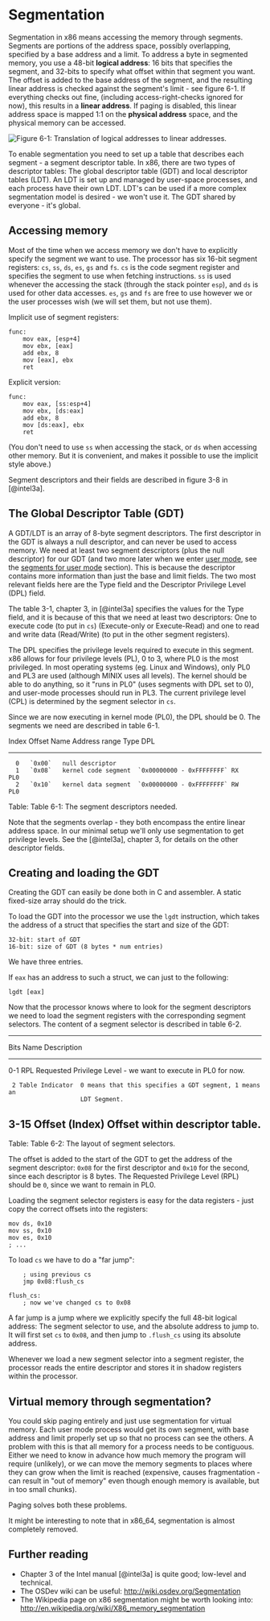 # Segmentation

Segmentation in x86 means accessing the memory through segments. Segments are
portions of the address space, possibly overlapping, specified by a base
address and a limit. To address a byte in segmented memory, you use a 48-bit
**logical address**: 16 bits that specifies the segment, and 32-bits to specify
what offset within that segment you want. The offset is added to the base
address of the segment, and the resulting linear address is checked against the
segment's limit - see figure 6-1. If everything checks out fine, (including
access-right-checks ignored for now), this results in a **linear address**. If
paging is disabled, this linear address space is mapped 1:1 on the **physical
address** space, and the physical memory can be accessed.

![Figure 6-1: Translation of logical addresses to linear addresses.
](images/intel_3_5_logical_to_linear.png)

To enable segmentation you need to set up a table that describes each segment -
a segment descriptor table. In x86, there are two types of descriptor tables:
The global descriptor table (GDT) and local descriptor tables (LDT). An LDT is
set up and managed by user-space processes, and each process have their own LDT.
LDT's can be used if a more complex segmentation model is desired - we won't
use it. The GDT shared by everyone - it's global.

## Accessing memory

Most of the time when we access memory we don't have to explicitly specify the
segment we want to use. The processor has six 16-bit segment registers: `cs`,
`ss`, `ds`, `es`, `gs` and  `fs`. `cs` is the code segment register and
specifies the segment to use when fetching instructions. `ss` is used whenever
the accessing the stack (through the stack pointer `esp`), and `ds` is used for
other data accesses. `es`, `gs` and `fs` are free to use however we or the user
processes wish (we will set them, but not use them).

Implicit use of segment registers:

~~~ {.nasm}
func:
    mov eax, [esp+4]
    mov ebx, [eax]
    add ebx, 8
    mov [eax], ebx
    ret
~~~

Explicit version:

~~~ {.nasm}
func:
    mov eax, [ss:esp+4]
    mov ebx, [ds:eax]
    add ebx, 8
    mov [ds:eax], ebx
    ret
~~~

(You don't need to use `ss` when accessing the stack, or `ds` when accessing
other memory. But it is convenient, and makes it possible to use the implicit
style above.)

Segment descriptors and their fields are described in figure 3-8 in [@intel3a].

## The Global Descriptor Table (GDT)

A GDT/LDT is an array of 8-byte segment descriptors. The first descriptor in
the GDT is always a null descriptor, and can never be used to access memory. We
need at least two segment descriptors (plus the null descriptor) for our GDT
(and two more later when we enter [user mode](#user-mode), see the [segments
for user mode](#segments-for-user-mode) section). This is because the
descriptor contains more information than just the base and limit fields. The
two most relevant fields here are the Type field and the Descriptor Privilege
Level (DPL) field.

The table 3-1, chapter 3, in [@intel3a] specifies the values for the Type field,
and it is because of this that we need at least two descriptors: One to execute
code (to put in `cs`) (Execute-only or Execute-Read) and one to read and write
data (Read/Write) (to put in the other segment registers).

The DPL specifies the privilege levels required to execute in this segment. x86
allows for four privilege levels (PL), 0 to 3, where PL0 is the most
privileged. In most operating systems (eg. Linux and Windows), only PL0 and PL3
are used (although MINIX uses all levels). The kernel should be able to do
anything, so it "runs in PL0" (uses segments with DPL set to 0), and user-mode
processes should run in PL3. The current privilege level (CPL) is determined by
the segment selector in `cs`.

Since we are now executing in kernel mode (PL0), the DPL should be 0. The
segments we need are described in table 6-1.

  Index   Offset   Name                 Address range             Type   DPL
-------  -------   -------------------  ------------------------- -----  ----
      0   `0x00`   null descriptor
      1   `0x08`   kernel code segment  `0x00000000 - 0xFFFFFFFF` RX     PL0
      2   `0x10`   kernel data segment  `0x00000000 - 0xFFFFFFFF` RW     PL0

Table: Table 6-1: The segment descriptors needed.

Note that the segments overlap - they both encompass the entire linear address
space. In our minimal setup we'll only use segmentation to get privilege levels.
See the [@intel3a], chapter 3, for details on the other descriptor fields.

## Creating and loading the GDT

Creating the GDT can easily be done both in C and assembler. A static
fixed-size array should do the trick.

To load the GDT into the processor we use the `lgdt` instruction, which takes
the address of a struct that specifies the start and size of the GDT:

    32-bit: start of GDT
    16-bit: size of GDT (8 bytes * num entries)

We have three entries.

If `eax` has an address to such a struct, we can just to the following:

~~~ {.nasm}
lgdt [eax]
~~~

Now that the processor knows where to look for the segment descriptors we need
to load the segment registers with the corresponding segment selectors. The
content of a segment selector is described in table 6-2.

-------------------------------------------------------------------------------
  Bits Name             Description
------ ---------------- -------------------------------------------------------
   0-1 RPL              Requested Privilege Level - we want to execute in PL0
                        for now.

     2 Table Indicator  0 means that this specifies a GDT segment, 1 means an
                        LDT Segment.

  3-15 Offset (Index)   Offset within descriptor table.
-------------------------------------------------------------------------------

Table: Table 6-2: The layout of segment selectors.

The offset is added to the start of the GDT to get the address of the segment
descriptor: `0x08` for the first descriptor and `0x10` for the second, since
each descriptor is 8 bytes. The Requested Privilege Level (RPL) should be `0`,
since we want to remain in PL0.

Loading the segment selector registers is easy for the data registers - just
copy the correct offsets into the registers:

~~~ {.nasm}
mov ds, 0x10
mov ss, 0x10
mov es, 0x10
; ...
~~~

To load `cs` we have to do a "far jump":

~~~ {.nasm}
    ; using previous cs
    jmp 0x08:flush_cs

flush_cs:
    ; now we've changed cs to 0x08
~~~

A far jump is a jump where we explicitly specify the full 48-bit logical
address: The segment selector to use, and the absolute address to jump to. It
will first set `cs` to `0x08`, and then jump to `.flush_cs` using its absolute
address.

Whenever we load a new segment selector into a segment register, the processor
reads the entire descriptor and stores it in shadow registers within the
processor.

## Virtual memory through segmentation?

You could skip paging entirely and just use segmentation for virtual memory.
Each user mode process would get its own segment, with base address and limit
properly set up so that no process can see the others. A problem with this is
that all memory for a process needs to be contiguous. Either we need to know
in advance how much memory the program will require (unlikely), or we can move
the memory segments to places where they can grow when the limit is reached
(expensive, causes fragmentation - can result in "out of memory" even though
enough memory is available, but in too small chunks).

Paging solves both these problems.

It might be interesting to note that in x86\_64, segmentation is almost
completely removed.

## Further reading

- Chapter 3 of the Intel manual [@intel3a] is quite good; low-level and
  technical.
- The OSDev wiki can be useful: <http://wiki.osdev.org/Segmentation>
- The Wikipedia page on x86 segmentation might be worth looking into:
  <http://en.wikipedia.org/wiki/X86_memory_segmentation>
